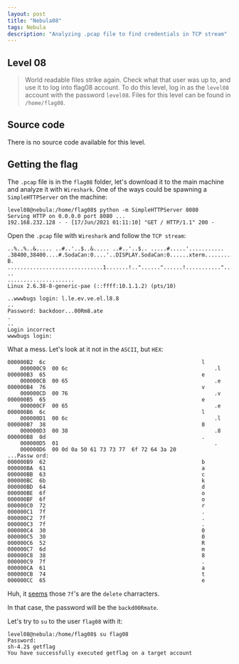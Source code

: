 ```yaml
---
layout: post
title: "Nebula08"
tags: Nebula
description: "Analyzing .pcap file to find credentials in TCP stream"
---
```



## Level 08

> World readable files strike again. Check what that user was up to, and use it to log into flag08 account. To do this level, log in as the `level08` account with the password `level08`. Files for this level can be found in `/home/flag08`.

## Source code

There is no source code available for this level.

## Getting the flag

The `.pcap` file is in the `flag08` folder, let's download it to the main machine and analyze it with `Wireshark`. One of the ways could be spawning a `SimpleHTTPServer` on the machine:
```
level08@nebula:/home/flag08$ python -m SimpleHTTPServer 8080
Serving HTTP on 0.0.0.0 port 8080 ...
192.168.232.128 - - [17/Jun/2021 01:11:10] "GET / HTTP/1.1" 200 -
```
Open the `.pcap` file with `Wireshark` and follow the `TCP stream`:

```
..%..%..&..... ..#..'..$..&..... ..#..'..$.. .....#.....'........... .38400,38400....#.SodaCan:0....'..DISPLAY.SodaCan:0......xterm.........."........!........"..".....b........b....	B.
..............................1.......!.."......"......!..........."........"..".............	..
.....................
Linux 2.6.38-8-generic-pae (::ffff:10.1.1.2) (pts/10)

..wwwbugs login: l.le.ev.ve.el.l8.8
..
Password: backdoor...00Rm8.ate
.
..
Login incorrect
wwwbugs login: 
```
What a mess. Let's look at it not in the `ASCII`, but `HEX`:
```
000000B2  6c                                                 l
    000000C9  00 6c                                              .l
000000B3  65                                                 e
    000000CB  00 65                                              .e
000000B4  76                                                 v
    000000CD  00 76                                              .v
000000B5  65                                                 e
    000000CF  00 65                                              .e
000000B6  6c                                                 l
    000000D1  00 6c                                              .l
000000B7  38                                                 8
    000000D3  00 38                                              .8
000000B8  0d                                                 .
    000000D5  01                                                 .
    000000D6  00 0d 0a 50 61 73 73 77  6f 72 64 3a 20            ...Passw ord: 
000000B9  62                                                 b
000000BA  61                                                 a
000000BB  63                                                 c
000000BC  6b                                                 k
000000BD  64                                                 d
000000BE  6f                                                 o
000000BF  6f                                                 o
000000C0  72                                                 r
000000C1  7f                                                 .
000000C2  7f                                                 .
000000C3  7f                                                 .
000000C4  30                                                 0
000000C5  30                                                 0
000000C6  52                                                 R
000000C7  6d                                                 m
000000C8  38                                                 8
000000C9  7f                                                 .
000000CA  61                                                 a
000000CB  74                                                 t
000000CC  65                                                 e
```

Huh, it [seems](https://www.asciihex.com/character/control/127/0x7F/del-delete-character) those `7f`'s are the `delete` charracters. 

In that case, the password will be the `backd00Rmate`. 

Let's try to `su` to the user `flag08` with it:
```
level08@nebula:/home/flag08$ su flag08
Password: 
sh-4.2$ getflag
You have successfully executed getflag on a target account
```
